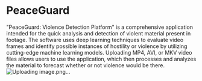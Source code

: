 # PeaceGuard

"PeaceGuard: Violence Detection Platform" is a comprehensive application intended for the quick analysis and detection of violent material present in footage. The software uses deep learning techniques to evaluate video frames and identify possible instances of hostility or violence by utilizing cutting-edge machine learning models. Uploading MP4, AVI, or MKV video files allows users to use the application, which then processes and analyzes the material to forecast whether or not violence would be there.![Uploading image.png…]()
